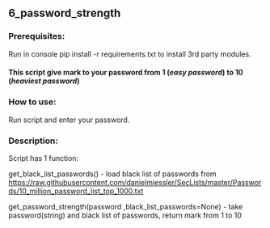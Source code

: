 ## 6_password_strength

### Prerequisites:

Run in console pip install -r requirements.txt to install 3rd party modules.

#### This script give mark to your password from 1 (*easy password*) to 10 (*heaviest password*)

### How to use:

Run script and enter your password.

### Description:
Script has 1 function:

get_black_list_passwords() - load black list of passwords from https://raw.githubusercontent.com/danielmiessler/SecLists/master/Passwords/10_million_password_list_top_1000.txt

get_password_strength(password ,black_list_passwords=None) - take password(*string*) and black list of passwords, return mark from 1 to 10

